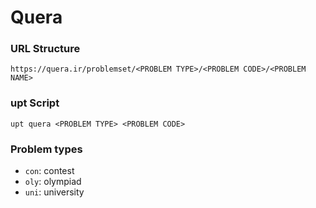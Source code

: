 # Quera

### URL Structure
`https://quera.ir/problemset/<PROBLEM TYPE>/<PROBLEM CODE>/<PROBLEM NAME>`

### upt Script
`upt quera <PROBLEM TYPE> <PROBLEM CODE>`

### Problem types

- `con`: contest
- `oly`: olympiad
- `uni`: university